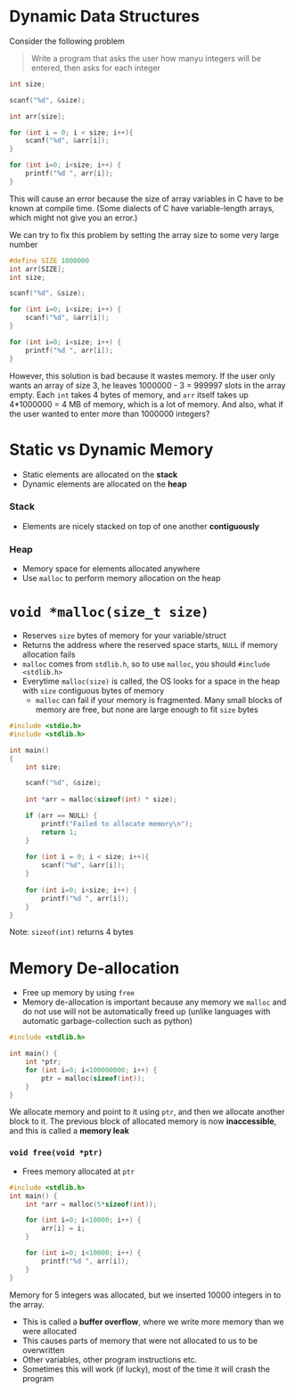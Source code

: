 # Dynamic Data Structures

Consider the following problem

> Write a program that asks the user how manyu integers will be entered, then asks for each integer

```c
int size;

scanf("%d", &size);

int arr[size];

for (int i = 0; i < size; i++){
    scanf("%d", &arr[i]);
}

for (int i=0; i<size; i++) {
    printf("%d ", arr[i]);
}
```

This will cause an error because the size of array variables in C have to be known at compile time. (Some dialects of C have variable-length arrays, which might not give you an error.)

We can try to fix this problem by setting the array size to some very large number

```c
#define SIZE 1000000
int arr[SIZE];
int size;

scanf("%d", &size);

for (int i=0; i<size; i++) {
    scanf("%d", &arr[i]);
}

for (int i=0; i<size; i++) {
    printf("%d ", arr[i]);
}
```

However, this solution is bad because it wastes memory. If the user only wants an array of size 3, he leaves 1000000 - 3 = 999997 slots in the array empty. Each `int` takes 4 bytes of memory, and `arr` itself takes up 4*1000000 = 4 MB of memory, which is a lot of memory. And also, what if the user wanted to enter more than 1000000 integers?

# Static vs Dynamic Memory
- Static elements are allocated on the **stack**
- Dynamic elements are allocated on the **heap**

### Stack
- Elements are nicely stacked on top of one another **contiguously**

### Heap
- Memory space for elements allocated anywhere
- Use `malloc` to perform memory allocation on the heap

# `void *malloc(size_t size)`
- Reserves `size` bytes of memory for your variable/struct
- Returns the address where the reserved space starts, `NULL` if memory allocation fails
- `malloc` comes from `stdlib.h`, so to use `malloc`, you should `#include <stdlib.h>`
- Everytime `malloc(size)` is called, the OS looks for a space in the heap with `size` contiguous bytes of memory
  - `malloc` can fail if your memory is fragmented. Many small blocks of memory are free, but none are large enough to fit `size` bytes

```c
#include <stdio.h>
#include <stdlib.h>

int main()
{
    int size;

    scanf("%d", &size);
    
    int *arr = malloc(sizeof(int) * size);

    if (arr == NULL) {
        printf("Failed to allocate memory\n");
        return 1;
    }
    
    for (int i = 0; i < size; i++){
        scanf("%d", &arr[i]);
    }
    
    for (int i=0; i<size; i++) {
        printf("%d ", arr[i]);
    }
}
```

Note: `sizeof(int)` returns 4 bytes

# Memory De-allocation
- Free up memory by using `free`
- Memory de-allocation is important because any memory we `malloc` and do not use will not be automatically freed up (unlike languages with automatic garbage-collection such as python)

```c
#include <stdlib.h>

int main() {
    int *ptr;
    for (int i=0; i<100000000; i++) {
        ptr = malloc(sizeof(int));
    }
}
```

We allocate memory and point to it using `ptr`, and then we allocate another block to it. The previous block of allocated memory is now **inaccessible**, and this is called a **memory leak**

### `void free(void *ptr)`
- Frees memory allocated at `ptr`

```c
#include <stdlib.h>
int main() {
    int *arr = malloc(5*sizeof(int));

    for (int i=0; i<10000; i++) {
        arr[i] = i;
    }

    for (int i=0; i<10000; i++) {
        printf("%d ", arr[i]);
    }
}
```

Memory for 5 integers was allocated, but we inserted 10000 integers in to the array. 
- This is called a **buffer overflow**, where we write more memory than we were allocated
- This causes parts of memory that were not allocated to us to be overwritten
- Other variables, other program instructions etc.
- Sometimes this will work (if lucky), most of the time it will crash the program